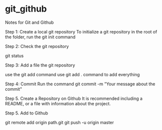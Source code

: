 # git_github
Notes for Git and Github

Step 1: Create a local git repository 
To initialize a git repository in the root of the folder, run the git init command

Step 2: Check the git repository 

git status 

Step 3: Add a file the git repository 

use the git add <filename> command
use git add . command to add everything
  
Step 4: Commit
Run the command git commit -m "Your message about the commit"

Step 5. Create a Repository on Github
It is recommended including a README, or a file with information about the project.

Step 5. Add to Github

git remote add origin path.git
git push -u origin master
